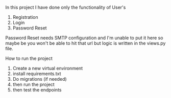 In this project I have done only the functionality of User's

1. Registration 
2. Login
3. Password Reset

Password Reset needs SMTP configuration and I'm unable to put it here so maybe be you won't be able to hit that url but logic is written in the views.py file.


How to run the project

1. Create a new virtual environment
2. install requirements.txt
3. Do migrations (if needed) 
4. then run the project
5. then test the endpoints